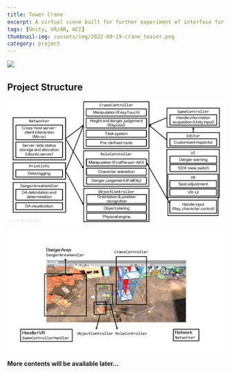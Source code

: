 ```yaml
---
title: Tower Crane
excerpt: A virtual scene built for further experiment of interface for on-site construction.
tags: [Unity, VR/AR, HCI]
thumbnail-img: /assets/img/2022-09-19-crane_teaser.png
category: project
---
```


![](/assets/img/2022-09-19-crane_teaser.png)

## Project Structure

![](/assets/img/2022-09-19-e2988c0b1057189ce1b6aaf5ff44682.png)

![](/assets/img/2022-09-19-ec556c434e8977a90a0e8b0e0a8bc25.png)

**More contents will be available later...**


